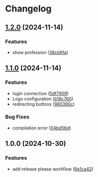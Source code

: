 # Changelog

## [1.2.0](https://github.com/KevinRojas89/Front-Grupo3DevOps/compare/v1.1.0...v1.2.0) (2024-11-14)


### Features

* show profession ([38cb6fa](https://github.com/KevinRojas89/Front-Grupo3DevOps/commit/38cb6faf901dc7ad1f68b999ec459f37664b49b0))

## [1.1.0](https://github.com/KevinRojas89/Front-Grupo3DevOps/compare/v1.0.0...v1.1.0) (2024-11-14)


### Features

* login connection ([5df7909](https://github.com/KevinRojas89/Front-Grupo3DevOps/commit/5df79097241603d71be5e485d055771d4042f159))
* Logo configuration ([b18c760](https://github.com/KevinRojas89/Front-Grupo3DevOps/commit/b18c760ca936e1f5f6eb831959db1a85ad148d77))
* redirecting buttons ([980390c](https://github.com/KevinRojas89/Front-Grupo3DevOps/commit/980390c47312e74ccab14bacb9802df813f60bc7))


### Bug Fixes

* compilation error ([04bd56d](https://github.com/KevinRojas89/Front-Grupo3DevOps/commit/04bd56d73384faf1665ce18615363cc4a1bab237))

## 1.0.0 (2024-10-30)


### Features

* add release please workflow ([6e1ca42](https://github.com/KevinRojas89/Front-Grupo3DevOps/commit/6e1ca424f68eeee2b7821b293a8e728631ff0b8c))
